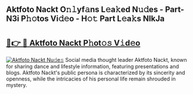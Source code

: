 ## Aktfoto Nackt O𝚗𝚕yf𝚊ns L𝚎a𝚔ed N𝚞𝚍es - Part-N3i P𝚑𝚘tos Vi𝚍𝚎o - H𝚘𝚝 Part L𝚎a𝚔s NlkJa

# <h2><a href="http://kf0hgnj.oniu.top/?m=Aktfoto+Nackt">🔗👉 🔴 Aktfoto Nackt P𝚑ot𝚘𝚜 V𝚒d𝚎o</a></h2>

[![Aktfoto Nackt Nu𝚍e𝚜](https://i.imgur.com/0qMVB7G.gif)](http://kf0hgnj.oniu.top/?m=Aktfoto+Nackt)
Social media thought leader Aktfoto Nackt, known for sharing dance and lifestyle information, featuring presentations and blogs. Aktfoto Nackt's public persona is characterized by its sincerity and openness, while the intricacies of his personal life remain shrouded in mystery.  
